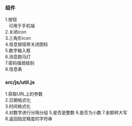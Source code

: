 ### 组件
1.按钮  
&nbsp;&nbsp;&nbsp;可用于手机端  
2.关闭icon  
3.三角形icon  
4.信息按钮带关闭图标  
5.数字输入框  
6.消息跑马灯  
7.密码强弱级别  
8.信息条  


### src/js/util.js
1.获取URL上的参数  
2.日期格式化  
3.时间格式化  
4.对数字进行分隔分组
5.是否是整数
6.是否为小数
7.金额转大写  
8.返回指定精度的字符串 
